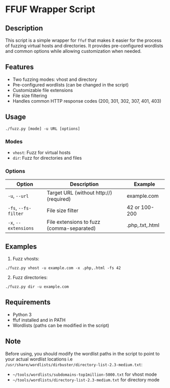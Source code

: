 # FFUF Wrapper Script

## Description
This script is a simple wrapper for `ffuf` that makes it easier for the process of fuzzing virtual hosts and directories. It provides pre-configured wordlists and common options while allowing customization when needed.

## Features
- Two fuzzing modes: vhost and directory
- Pre-configured wordlists (can be changed in the script)
- Customizable file extensions
- File size filtering
- Handles common HTTP response codes (200, 301, 302, 307, 401, 403)

## Usage
```
./fuzz.py [mode] -u URL [options]
```

### Modes
- `vhost`: Fuzz for virtual hosts
- `dir`: Fuzz for directories and files

### Options
| Option | Description | Example |
|--------|-------------|---------|
| `-u`, `--url` | Target URL (without http://) (required) | example.com |
| `-fs`, `--fs-filter` | File size filter | 42 or 100-200 |
| `-x`, `--extensions` | File extensions to fuzz (comma-separated) | .php,.txt,.html |

## Examples
1. Fuzz vhosts:
```
./fuzz.py vhost -u example.com -x .php,.html -fs 42
```

2. Fuzz directories:
```
./fuzz.py dir -u example.com
```

## Requirements
- Python 3
- ffuf installed and in PATH
- Wordlists (paths can be modified in the script)

## Note
Before using, you should modify the wordlist paths in the script to point to your actual wordlist locations i.e `/usr/share/wordlists/dirbuster/directory-list-2.3-medium.txt`:
- `~/tools/wordlists/subdomains-top1million-5000.txt` for vhost mode
- `~/tools/wordlists/directory-list-2.3-medium.txt` for directory mode

